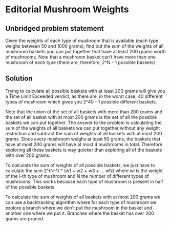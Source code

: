 # Editorial Mushroom Weights

## Unbridged problem statement

Given the weights of each type of mushroom that is available (each type weighs between 50 and 1000 grams), find out the sum of the weights of all mushroom baskets you can put together that have at least 200 grams worth of mushrooms. Note that a mushroom basket can’t have more than one mushroom of each type (there are, therefore, 2^N - 1 possible baskets)

## Solution

Trying to calculate all possible baskets with at least 200 grams will give you a Time Limit Exceeded verdict, as there are, in the worst case, 40 different types of mushroom which gives you 2^40 - 1 possible different baskets.

Note that the union of the set of all baskets with more than 200 grams and the set of all basket with at most 200 grams is the set of all the possible baskets we can put together. The answer to the problem is calculating the sum of the weights of all baskets we can put together without any weight restriction and subtract the sum of weights of all baskets with at most 200 grams. Since every mushroom weighs at least 50 grams, the baskets that have at most 200 grams will have at most 4 mushrooms in total. Therefore exploring all these baskets is way quicker than exploring all of the baskets with over 200 grams.

To calculate the sum of weights of all possible baskets, we just have to calculate the sum 2^(N-1) * (w1 + w2 + w3 + … wN) where wi is the weight of the i-th type of mushroom and N the number of different types of mushrooms. This works because each type of mushroom is present in half of the possible baskets.

To calculate the sum of weights of all baskets with at most 200 grams we can use a backtracking algorithm where for each type of mushroom we explore a branch where we don’t put the mushroom in the basket and another one where we put it. Branches where the basket has over 200 grams are pruned.